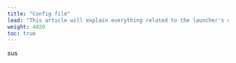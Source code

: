 ```yaml
---
title: "Config file"
lead: "This article will explain everything related to the launcher's configuration file"
weight: 4020
toc: true
---
```


sus
